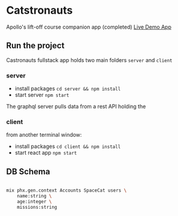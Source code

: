 # Catstronauts

Apollo's lift-off course companion app (completed)
[Live Demo App](https://lift-off-client-demo.netlify.app/)

## Run the project

Castronauts fullstack app holds two main folders `server` and `client`

### server

- install packages `cd server && npm install`
- start server `npm start`

The graphql server pulls data from a rest API holding the

### client

from another terminal window:

- install packages `cd client && npm install`
- start react app `npm start`

## DB Schema

```bash

mix phx.gen.context Accounts SpaceCat users \
    name:string \
    age:integer \
    missions:string
```
